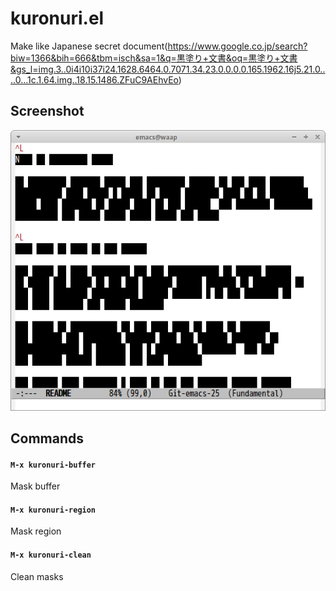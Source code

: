 # kuronuri.el

Make like Japanese secret document(https://www.google.co.jp/search?biw=1366&bih=666&tbm=isch&sa=1&q=黒塗り+文書&oq=黒塗り+文書&gs_l=img.3..0i4i10i37i24.1628.6464.0.7071.34.23.0.0.0.0.165.1962.16j5.21.0....0...1c.1.64.img..18.15.1486.ZFuC9AEhvEo)

## Screenshot

![kuronuri](image/kuronuri.png)

## Commands

#### `M-x kuronuri-buffer`

Mask buffer

#### `M-x kuronuri-region`

Mask region

#### `M-x kuronuri-clean`

Clean masks
